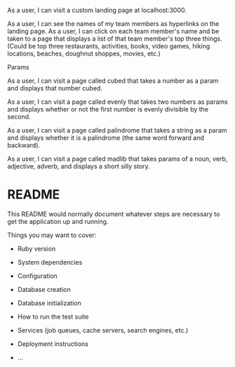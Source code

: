 

As a user, I can visit a custom landing page at localhost:3000.

As a user, I can see the names of my team members as hyperlinks on the landing page.
As a user, I can click on each team member's name and be taken to a page that displays a list of that team member's top three things. (Could be top three restaurants, activities, books, video games, hiking locations, beaches, doughnut shoppes, movies, etc.)

Params

As a user, I can visit a page called cubed that takes a number as a param and displays that number cubed.

As a user, I can visit a page called evenly that takes two numbers as params and displays whether or not the first 
number is evenly divisible by the second.

As a user, I can visit a page called palindrome that takes a string as a param and displays whether it is a palindrome (the same word forward and backward).

As a user, I can visit a page called madlib that takes params of a noun, verb, adjective, adverb, and displays a short silly story.

# README

This README would normally document whatever steps are necessary to get the
application up and running.

Things you may want to cover:

* Ruby version

* System dependencies

* Configuration

* Database creation

* Database initialization

* How to run the test suite

* Services (job queues, cache servers, search engines, etc.)

* Deployment instructions

* ...
